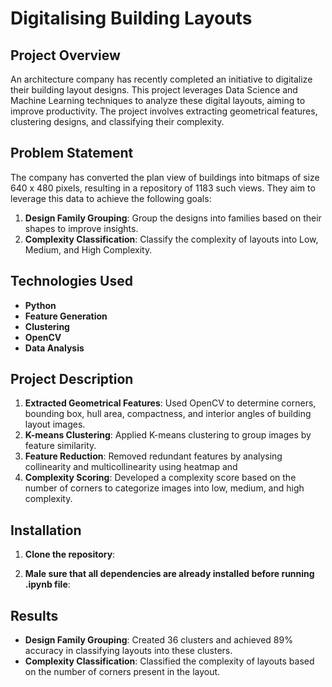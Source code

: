 # Digitalising Building Layouts

## Project Overview

An architecture company has recently completed an initiative to digitalize their building layout designs. This project leverages Data Science and Machine Learning techniques to analyze these digital layouts, aiming to improve productivity. The project involves extracting geometrical features, clustering designs, and classifying their complexity.

## Problem Statement

The company has converted the plan view of buildings into bitmaps of size 640 x 480 pixels, resulting in a repository of 1183 such views. They aim to leverage this data to achieve the following goals:

1. **Design Family Grouping**: Group the designs into families based on their shapes to improve insights.
2. **Complexity Classification**: Classify the complexity of layouts into Low, Medium, and High Complexity.

## Technologies Used

- **Python**
- **Feature Generation**
- **Clustering**
- **OpenCV**
- **Data Analysis**

## Project Description

1. **Extracted Geometrical Features**: Used OpenCV to determine corners, bounding box, hull area, compactness, and interior angles of building layout images.
2. **K-means Clustering**: Applied K-means clustering to group images by feature similarity.
3. **Feature Reduction**: Removed redundant features by analysing collinearity and multicollinearity using heatmap and 
4. **Complexity Scoring**: Developed a complexity score based on the number of corners to categorize images into low, medium, and high complexity.

## Installation

1. **Clone the repository**:

2. **Male sure that all dependencies are already installed before running .ipynb file**:


## Results

- **Design Family Grouping**: Created 36 clusters and achieved 89% accuracy in classifying layouts into these clusters.
- **Complexity Classification**: Classified the complexity of layouts based on the number of corners present in the layout.

